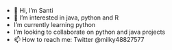 - 👋 Hi, I’m Santi
- 👀 I’m interested in java, python and R
- I’m currently learning python
- I’m looking to collaborate on python and java projects
- 📫 How to reach me: Twitter @milky48827577

